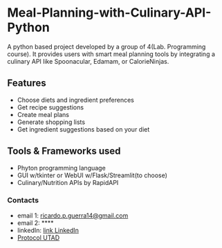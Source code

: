 # Meal-Planning-with-Culinary-API-Python
A python based project developed by a group of 4(Lab. Programming course). It provides users with smart meal planning tools by integrating a culinary API like Spoonacular, Edamam, or CalorieNinjas.

## Features
* Choose diets and ingredient preferences
* Get recipe suggestions
* Create meal plans
* Generate shopping lists
* Get ingredient suggestions based on your diet

## Tools & Frameworks used
* Phyton programming language
* GUI w/tkinter or WebUI w/Flask/Streamlit(to choose)
* Culinary/Nutrition APIs by RapidAPI

### Contacts
* email 1: ricardo.p.guerra14@gmail.com
* email 2: ****
* linkedIn: [link LinkedIn](https://www.linkedin.com/in/ricardo-guerra-3a3367349?utm_source=share&utm_campaign=share_via&utm_content=profile&utm_medium=ios_app)
* [Protocol UTAD](https://github.com/user-attachments/files/19893917/Projeto2-03.Refeicoes_v2.1-1.pdf)
